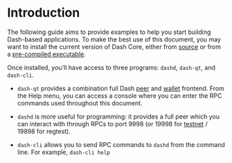 # Introduction

The following guide aims to provide examples to help you start building Dash-based applications. To make the best use of this document, you may want to install the current version of Dash Core, either from [source](https://github.com/dashpay/dash/) or from a [pre-compiled executable](https://www.dash.org/wallets/#wallets).

Once installed, you'll have access to three programs: `dashd`, `dash-qt`, and `dash-cli`.

* `dash-qt` provides a combination full Dash [peer](../resources/glossary.md#peer) and [wallet](../resources/glossary.md#wallet) frontend. From the Help menu, you can access a console where you can enter the RPC commands used throughout this document.

* `dashd` is more useful for programming: it provides a full peer which you can interact with through RPCs to port 9998 (or 19998 for [testnet](../resources/glossary.md#testnet) / 19898 for regtest).

* `dash-cli` allows you to send RPC commands to `dashd` from the command line.  For example, `dash-cli help`
